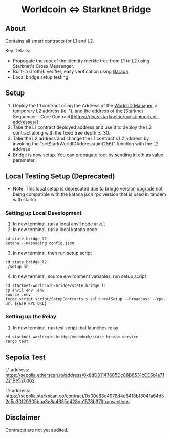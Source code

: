 <div align="center">
  <h1>Worldcoin <=> Starknet Bridge</h1>
</div>

## About
Contains all smart contracts for L1 and L2.

Key Details:
- Propogate the root of the identity merkle tree from L1 to L2 using Starknet's Cross Messenger.
- Built-in Groth16 verifier, easy verification using [Garaga](https://github.com/keep-starknet-strange/garaga)
- Local bridge setup testing

## Setup
1. Deploy the L1 contract using the Address of the [World ID Manager](https://docs.starknet.io/tools/important-addresses/), a temporary L2 address (ie. 1), and the address of the [Starknet Sequencer - Core Contract][https://docs.starknet.io/tools/important-addresses/]
2. Take the L1 contract deployed address and use it to deploy the L2 contract along with the fixed tree depth of 30.
3. Take the L2 address and change the L1 contract's L2 address by invoking the "setStarkWorldIDAddress(uint256)" function with the L2 address
4. Bridge is now setup. You can propagate root by sending in eth as value parameter. 

## Local Testing Setup (Deprecated)
* Note: This local setup is deprecated due to bridge version upgrade not being compatible with the katana json rpc version that is used in tandem with starkli

### Setting up Local Development 
1. In new terminal, run a local anvil node
```anvil```
2. In new terminal, run a local katana node
```
cd state_bridge_l2
katana --messaging config.json
```
3. In new terminal, then run setup script
```
cd state_bridge_l2
./setup.sh
```
4. In new terminal, source environment variables, run setup script
```
cd starknet-worldcoin-bridge/state_bridge_l1
cp anvil.env .env
source .env
forge script script/SetupContracts.s.sol:LocalSetup --broadcast --rpc-url ${ETH_RPC_URL}
```

### Setting up the Relay 
1. In new terminal, run test script that launches relay
```
cd starknet-worldcoin-bridge/monodock/state_bridge_service
cargo test
```

## Sepolia Test 
L1 address: https://sepolia.etherscan.io/address/0x8dD81147685Dc88B6531cCE6b1a71221Be520d62

L2 address: https://sepolia.starkscan.co/contract/0x00e83c4978d4c6418b1304fa64d52c5a30f29305bba3e6a4635d428db1578b37#transactions

## Disclaimer
Contracts are not yet audited.

